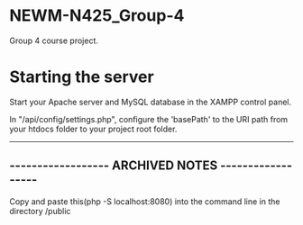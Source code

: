 # NEWM-N425_Group-4
Group 4 course project.


# Starting the server

Start your Apache server and MySQL database in the XAMPP control panel.

In "/api/config/settings.php", configure the 'basePath' to the URI path from your htdocs folder to your project root folder.

























----------------------------------------------------
------------------ ARCHIVED NOTES ------------------
----------------------------------------------------


Copy and paste this(php -S localhost:8080) into the command line in the directory /public